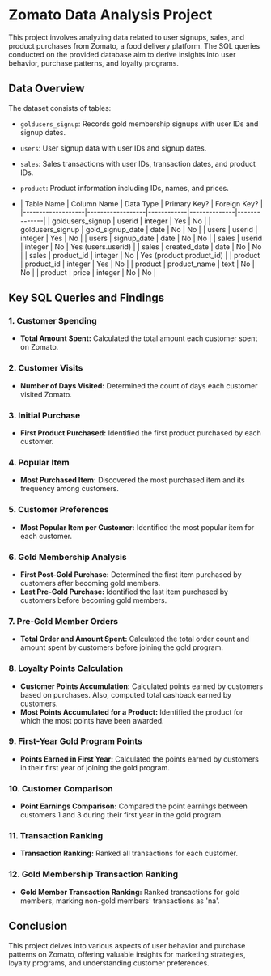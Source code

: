 # Zomato Data Analysis Project

This project involves analyzing data related to user signups, sales, and product purchases from Zomato, a food delivery platform. The SQL queries conducted on the provided database aim to derive insights into user behavior, purchase patterns, and loyalty programs.

## Data Overview

The dataset consists of tables:

- `goldusers_signup`: Records gold membership signups with user IDs and signup dates.
- `users`: User signup data with user IDs and signup dates.
- `sales`: Sales transactions with user IDs, transaction dates, and product IDs.
- `product`: Product information including IDs, names, and prices.

- | Table Name        | Column Name      | Data Type  | Primary Key? | Foreign Key? |
|-------------------|------------------|------------|--------------|--------------|
| goldusers_signup  | userid           | integer    | Yes          | No           |
| goldusers_signup  | gold_signup_date | date       | No           | No           |
| users             | userid           | integer    | Yes          | No           |
| users             | signup_date      | date       | No           | No           |
| sales             | userid           | integer    | No           | Yes (users.userid) |
| sales             | created_date     | date       | No           | No           |
| sales             | product_id       | integer    | No           | Yes (product.product_id) |
| product           | product_id       | integer    | Yes          | No           |
| product           | product_name     | text       | No           | No           |
| product           | price            | integer    | No           | No           |


## Key SQL Queries and Findings

### 1. Customer Spending

- **Total Amount Spent:** Calculated the total amount each customer spent on Zomato.

### 2. Customer Visits

- **Number of Days Visited:** Determined the count of days each customer visited Zomato.

### 3. Initial Purchase

- **First Product Purchased:** Identified the first product purchased by each customer.

### 4. Popular Item

- **Most Purchased Item:** Discovered the most purchased item and its frequency among customers.

### 5. Customer Preferences

- **Most Popular Item per Customer:** Identified the most popular item for each customer.

### 6. Gold Membership Analysis

- **First Post-Gold Purchase:** Determined the first item purchased by customers after becoming gold members.
- **Last Pre-Gold Purchase:** Identified the last item purchased by customers before becoming gold members.

### 7. Pre-Gold Member Orders

- **Total Order and Amount Spent:** Calculated the total order count and amount spent by customers before joining the gold program.

### 8. Loyalty Points Calculation

- **Customer Points Accumulation:** Calculated points earned by customers based on purchases. Also, computed total cashback earned by customers.
- **Most Points Accumulated for a Product:** Identified the product for which the most points have been awarded.

### 9. First-Year Gold Program Points

- **Points Earned in First Year:** Calculated the points earned by customers in their first year of joining the gold program.

### 10. Customer Comparison

- **Point Earnings Comparison:** Compared the point earnings between customers 1 and 3 during their first year in the gold program.

### 11. Transaction Ranking

- **Transaction Ranking:** Ranked all transactions for each customer.

### 12. Gold Membership Transaction Ranking

- **Gold Member Transaction Ranking:** Ranked transactions for gold members, marking non-gold members' transactions as 'na'.

## Conclusion

This project delves into various aspects of user behavior and purchase patterns on Zomato, offering valuable insights for marketing strategies, loyalty programs, and understanding customer preferences.
